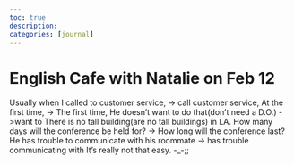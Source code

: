 ```yaml
---
toc: true
description:
categories: [journal]
---
```

# English Cafe with Natalie on Feb 12

Usually when I called to customer service, -> call customer service,
At the first time, -> The first time,
He doesn’t want to do that(don’t need a D.O.) ->want to
There is no tall building(are no tall buildings) in LA.
How many days will the conference be held for? -> How long will the conference last?
He has trouble to communicate with his roommate -> has trouble communicating with
It’s really not that easy. -_-;;